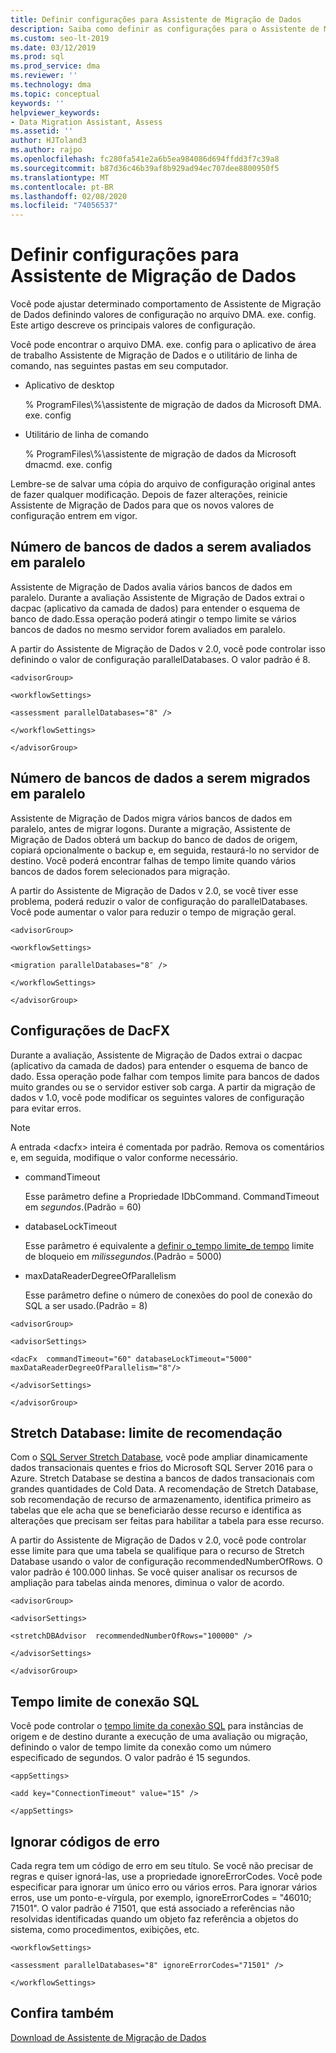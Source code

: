 ```yaml
---
title: Definir configurações para Assistente de Migração de Dados
description: Saiba como definir as configurações para o Assistente de Migração de Dados atualizando valores no arquivo de configuração
ms.custom: seo-lt-2019
ms.date: 03/12/2019
ms.prod: sql
ms.prod_service: dma
ms.reviewer: ''
ms.technology: dma
ms.topic: conceptual
keywords: ''
helpviewer_keywords:
- Data Migration Assistant, Assess
ms.assetid: ''
author: HJToland3
ms.author: rajpo
ms.openlocfilehash: fc280fa541e2a6b5ea984086d694ffdd3f7c39a8
ms.sourcegitcommit: b87d36c46b39af8b929ad94ec707dee8800950f5
ms.translationtype: MT
ms.contentlocale: pt-BR
ms.lasthandoff: 02/08/2020
ms.locfileid: "74056537"
---
```

# <a name="configure-settings-for-data-migration-assistant"></a>Definir configurações para Assistente de Migração de Dados

Você pode ajustar determinado comportamento de Assistente de Migração de Dados definindo valores de configuração no arquivo DMA. exe. config. Este artigo descreve os principais valores de configuração.

Você pode encontrar o arquivo DMA. exe. config para o aplicativo de área de trabalho Assistente de Migração de Dados e o utilitário de linha de comando, nas seguintes pastas em seu computador.

- Aplicativo de desktop

  % ProgramFiles\\%\\assistente de migração de dados da Microsoft DMA. exe. config

- Utilitário de linha de comando

  % ProgramFiles\\%\\assistente de migração de dados da Microsoft dmacmd. exe. config 

Lembre-se de salvar uma cópia do arquivo de configuração original antes de fazer qualquer modificação. Depois de fazer alterações, reinicie Assistente de Migração de Dados para que os novos valores de configuração entrem em vigor.

## <a name="number-of-databases-to-assess-in-parallel"></a>Número de bancos de dados a serem avaliados em paralelo

Assistente de Migração de Dados avalia vários bancos de dados em paralelo. Durante a avaliação Assistente de Migração de Dados extrai o dacpac (aplicativo da camada de dados) para entender o esquema de banco de dado.Essa operação poderá atingir o tempo limite se vários bancos de dados no mesmo servidor forem avaliados em paralelo. 

A partir do Assistente de Migração de Dados v 2.0, você pode controlar isso definindo o valor de configuração parallelDatabases. O valor padrão é 8.

```
<advisorGroup>

<workflowSettings>

<assessment parallelDatabases="8" />

</workflowSettings>

</advisorGroup>
```




## <a name="number-of-databases-to-migrate-in-parallel"></a>Número de bancos de dados a serem migrados em paralelo

Assistente de Migração de Dados migra vários bancos de dados em paralelo, antes de migrar logons. Durante a migração, Assistente de Migração de Dados obterá um backup do banco de dados de origem, copiará opcionalmente o backup e, em seguida, restaurá-lo no servidor de destino. Você poderá encontrar falhas de tempo limite quando vários bancos de dados forem selecionados para migração. 

A partir do Assistente de Migração de Dados v 2.0, se você tiver esse problema, poderá reduzir o valor de configuração do parallelDatabases. Você pode aumentar o valor para reduzir o tempo de migração geral.

```
<advisorGroup>

<workflowSettings>

<migration parallelDatabases="8″ />

</workflowSettings>

</advisorGroup>
```


## <a name="dacfx-settings"></a>Configurações de DacFX

Durante a avaliação, Assistente de Migração de Dados extrai o dacpac (aplicativo da camada de dados) para entender o esquema de banco de dado. Essa operação pode falhar com tempos limite para bancos de dados muito grandes ou se o servidor estiver sob carga. A partir da migração de dados v 1.0, você pode modificar os seguintes valores de configuração para evitar erros. 

> [!NOTE]
> A entrada &lt;dacfx&gt; inteira é comentada por padrão. Remova os comentários e, em seguida, modifique o valor conforme necessário.

- commandTimeout

   Esse parâmetro define a Propriedade IDbCommand. CommandTimeout em *segundos*.(Padrão = 60)

- databaseLockTimeout

   Esse parâmetro é equivalente a [definir o\_tempo limite\_de tempo](../t-sql/statements/set-lock-timeout-transact-sql.md) limite de bloqueio em *milissegundos*.(Padrão = 5000)

- maxDataReaderDegreeOfParallelism

  Esse parâmetro define o número de conexões do pool de conexão do SQL a ser usado.(Padrão = 8)

```
<advisorGroup>

<advisorSettings>

<dacFx  commandTimeout="60" databaseLockTimeout="5000"
maxDataReaderDegreeOfParallelism="8"/>

</advisorSettings>

</advisorGroup>
```

## <a name="stretch-database-recommendation-threshold"></a>Stretch Database: limite de recomendação

Com o [SQL Server Stretch Database](https://docs.microsoft.com/sql/sql-server/stretch-database/stretch-database), você pode ampliar dinamicamente dados transacionais quentes e frios do Microsoft SQL Server 2016 para o Azure. Stretch Database se destina a bancos de dados transacionais com grandes quantidades de Cold Data. A recomendação de Stretch Database, sob recomendação de recurso de armazenamento, identifica primeiro as tabelas que ele acha que se beneficiarão desse recurso e identifica as alterações que precisam ser feitas para habilitar a tabela para esse recurso.

A partir do Assistente de Migração de Dados v 2.0, você pode controlar esse limite para que uma tabela se qualifique para o recurso de Stretch Database usando o valor de configuração recommendedNumberOfRows. O valor padrão é 100.000 linhas. Se você quiser analisar os recursos de ampliação para tabelas ainda menores, diminua o valor de acordo.

```
<advisorGroup>

<advisorSettings>

<stretchDBAdvisor  recommendedNumberOfRows="100000" />

</advisorSettings>

</advisorGroup>
```


## <a name="sql-connection-timeout"></a>Tempo limite de conexão SQL

Você pode controlar o [tempo limite da conexão SQL](https://msdn.microsoft.com/library/system.data.sqlclient.sqlconnection.connectiontimeout(v=vs.110).aspx) para instâncias de origem e de destino durante a execução de uma avaliação ou migração, definindo o valor de tempo limite da conexão como um número especificado de segundos. O valor padrão é 15 segundos.

```
<appSettings>

<add key="ConnectionTimeout" value="15" />

</appSettings>
```

## <a name="ignore-error-codes"></a>Ignorar códigos de erro

Cada regra tem um código de erro em seu título. Se você não precisar de regras e quiser ignorá-las, use a propriedade ignoreErrorCodes. Você pode especificar para ignorar um único erro ou vários erros. Para ignorar vários erros, use um ponto-e-vírgula, por exemplo, ignoreErrorCodes = "46010; 71501". O valor padrão é 71501, que está associado a referências não resolvidas identificadas quando um objeto faz referência a objetos do sistema, como procedimentos, exibições, etc.

```
<workflowSettings>

<assessment parallelDatabases="8" ignoreErrorCodes="71501" />

</workflowSettings>
```

## <a name="see-also"></a>Confira também

[Download de Assistente de Migração de Dados](https://www.microsoft.com/download/details.aspx?id=53595)
